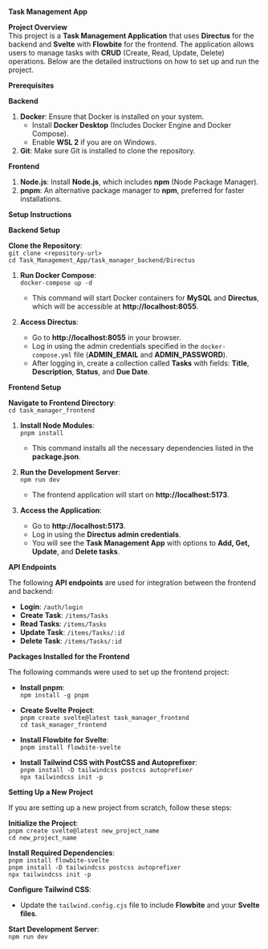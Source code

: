 **Task Management App**

**Project Overview**  
This project is a **Task Management Application** that uses **Directus** for the backend and **Svelte** with **Flowbite** for the frontend. The application allows users to manage tasks with **CRUD** (Create, Read, Update, Delete) operations. Below are the detailed instructions on how to set up and run the project.

**Prerequisites**

**Backend**
1. **Docker**: Ensure that Docker is installed on your system.
   - Install **Docker Desktop** (Includes Docker Engine and Docker Compose).
   - Enable **WSL 2** if you are on Windows.
2. **Git**: Make sure Git is installed to clone the repository.

**Frontend**
1. **Node.js**: Install **Node.js**, which includes **npm** (Node Package Manager).
2. **pnpm**: An alternative package manager to **npm**, preferred for faster installations.

**Setup Instructions**

**Backend Setup**

**Clone the Repository**:  
`git clone <repository-url>`  
`cd Task_Management_App/task_manager_backend/Directus`

1. **Run Docker Compose**:  
   `docker-compose up -d`
   - This command will start Docker containers for **MySQL** and **Directus**, which will be accessible at **http://localhost:8055**.

2. **Access Directus**:
   - Go to **http://localhost:8055** in your browser.
   - Log in using the admin credentials specified in the `docker-compose.yml` file (**ADMIN_EMAIL** and **ADMIN_PASSWORD**).
   - After logging in, create a collection called **Tasks** with fields: **Title**, **Description**, **Status**, and **Due Date**.

**Frontend Setup**

**Navigate to Frontend Directory**:  
`cd task_manager_frontend`

1. **Install Node Modules**:  
   `pnpm install`
   - This command installs all the necessary dependencies listed in the **package.json**.

2. **Run the Development Server**:  
   `npm run dev`
   - The frontend application will start on **http://localhost:5173**.

3. **Access the Application**:
   - Go to **http://localhost:5173**.
   - Log in using the **Directus admin credentials**.
   - You will see the **Task Management App** with options to **Add, Get, Update**, and **Delete tasks**.

**API Endpoints**

The following **API endpoints** are used for integration between the frontend and backend:
- **Login**: `/auth/login`
- **Create Task**: `/items/Tasks`
- **Read Tasks**: `/items/Tasks`
- **Update Task**: `/items/Tasks/:id`
- **Delete Task**: `/items/Tasks/:id`

**Packages Installed for the Frontend**

The following commands were used to set up the frontend project:

- **Install pnpm**:  
  `npm install -g pnpm`

- **Create Svelte Project**:  
  `pnpm create svelte@latest task_manager_frontend`  
  `cd task_manager_frontend`

- **Install Flowbite for Svelte**:  
  `pnpm install flowbite-svelte`

- **Install Tailwind CSS with PostCSS and Autoprefixer**:  
  `pnpm install -D tailwindcss postcss autoprefixer`  
  `npx tailwindcss init -p`

**Setting Up a New Project**

If you are setting up a new project from scratch, follow these steps:

**Initialize the Project**:  
`pnpm create svelte@latest new_project_name`  
`cd new_project_name`

**Install Required Dependencies**:  
`pnpm install flowbite-svelte`  
`pnpm install -D tailwindcss postcss autoprefixer`  
`npx tailwindcss init -p`

**Configure Tailwind CSS**:
- Update the `tailwind.config.cjs` file to include **Flowbite** and your **Svelte files**.

**Start Development Server**:  
`npm run dev`
